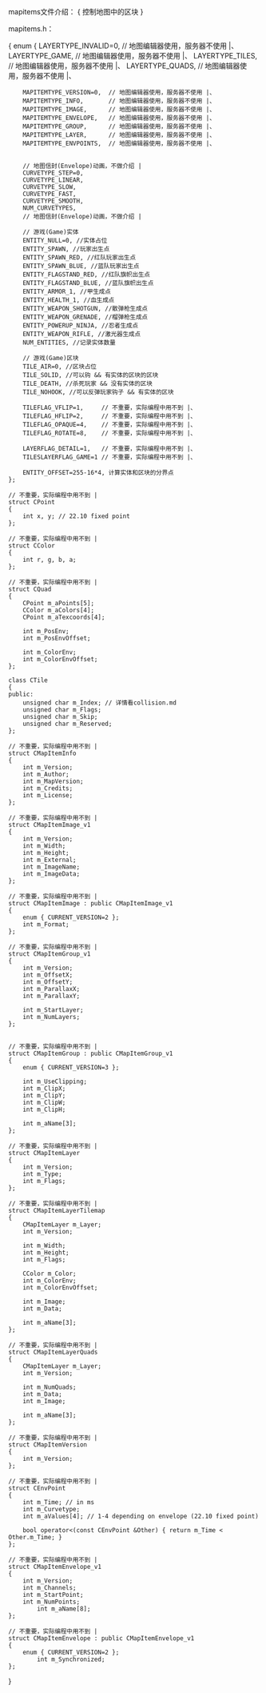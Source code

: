 mapitems文件介绍：
{
    控制地图中的区块
}

mapitems.h：

{
    enum
    {
    	LAYERTYPE_INVALID=0,    // 地图编辑器使用，服务器不使用 |、
    	LAYERTYPE_GAME,         // 地图编辑器使用，服务器不使用 |、
    	LAYERTYPE_TILES,        // 地图编辑器使用，服务器不使用 |、
    	LAYERTYPE_QUADS,        // 地图编辑器使用，服务器不使用 |、

    	MAPITEMTYPE_VERSION=0,  // 地图编辑器使用，服务器不使用 |、
    	MAPITEMTYPE_INFO,       // 地图编辑器使用，服务器不使用 |、
    	MAPITEMTYPE_IMAGE,      // 地图编辑器使用，服务器不使用 |、
    	MAPITEMTYPE_ENVELOPE,   // 地图编辑器使用，服务器不使用 |、
	    MAPITEMTYPE_GROUP,      // 地图编辑器使用，服务器不使用 |、
    	MAPITEMTYPE_LAYER,      // 地图编辑器使用，服务器不使用 |、
    	MAPITEMTYPE_ENVPOINTS,  // 地图编辑器使用，服务器不使用 |、


        // 地图信封(Envelope)动画，不做介绍 |
	    CURVETYPE_STEP=0,
    	CURVETYPE_LINEAR,
    	CURVETYPE_SLOW,
    	CURVETYPE_FAST,
    	CURVETYPE_SMOOTH,
    	NUM_CURVETYPES,
        // 地图信封(Envelope)动画，不做介绍 |

    	// 游戏(Game)实体
	    ENTITY_NULL=0, //实体占位
	    ENTITY_SPAWN, //玩家出生点
	    ENTITY_SPAWN_RED, //红队玩家出生点
	    ENTITY_SPAWN_BLUE, //蓝队玩家出生点
    	ENTITY_FLAGSTAND_RED, //红队旗帜出生点
	    ENTITY_FLAGSTAND_BLUE, //蓝队旗帜出生点
    	ENTITY_ARMOR_1, //甲生成点
    	ENTITY_HEALTH_1, //血生成点
    	ENTITY_WEAPON_SHOTGUN, //散弹枪生成点
    	ENTITY_WEAPON_GRENADE, //榴弹枪生成点
    	ENTITY_POWERUP_NINJA, //忍者生成点
    	ENTITY_WEAPON_RIFLE, //激光器生成点
    	NUM_ENTITIES, //记录实体数量

        // 游戏(Game)区块
    	TILE_AIR=0, //区块占位
    	TILE_SOLID, //可以钩 && 有实体的区块的区块
    	TILE_DEATH, //杀死玩家 && 没有实体的区块
    	TILE_NOHOOK, //可以反弹玩家钩子 && 有实体的区块

    	TILEFLAG_VFLIP=1,     // 不重要，实际编程中用不到 |、
    	TILEFLAG_HFLIP=2,     // 不重要，实际编程中用不到 |、
    	TILEFLAG_OPAQUE=4,    // 不重要，实际编程中用不到 |、
	    TILEFLAG_ROTATE=8,    // 不重要，实际编程中用不到 |、

    	LAYERFLAG_DETAIL=1,   // 不重要，实际编程中用不到 |、
    	TILESLAYERFLAG_GAME=1 // 不重要，实际编程中用不到 |、

	    ENTITY_OFFSET=255-16*4, 计算实体和区块的分界点
    };

    // 不重要，实际编程中用不到 |
    struct CPoint
    {
	    int x, y; // 22.10 fixed point
    };

    // 不重要，实际编程中用不到 |
    struct CColor
    {
    	int r, g, b, a;
    };

    // 不重要，实际编程中用不到 |
    struct CQuad
    {
    	CPoint m_aPoints[5];
    	CColor m_aColors[4];
	    CPoint m_aTexcoords[4];

    	int m_PosEnv;
	    int m_PosEnvOffset;

    	int m_ColorEnv;
	    int m_ColorEnvOffset;
    };

    class CTile
    {
    public:
	    unsigned char m_Index; // 详情看collision.md
    	unsigned char m_Flags;
    	unsigned char m_Skip;
	    unsigned char m_Reserved;
    };

    // 不重要，实际编程中用不到 |
    struct CMapItemInfo
    {
	    int m_Version;
    	int m_Author;
    	int m_MapVersion;
    	int m_Credits;
    	int m_License;
    };

    // 不重要，实际编程中用不到 |
    struct CMapItemImage_v1
    {
    	int m_Version;
    	int m_Width;
    	int m_Height;
    	int m_External;
    	int m_ImageName;
	    int m_ImageData;
    };

    // 不重要，实际编程中用不到 |
    struct CMapItemImage : public CMapItemImage_v1
    {
    	enum { CURRENT_VERSION=2 };
    	int m_Format;
    };

    // 不重要，实际编程中用不到 |
    struct CMapItemGroup_v1
    {
    	int m_Version;
    	int m_OffsetX;
    	int m_OffsetY;
    	int m_ParallaxX;
    	int m_ParallaxY;

    	int m_StartLayer;
    	int m_NumLayers;
    };


    // 不重要，实际编程中用不到 |
    struct CMapItemGroup : public CMapItemGroup_v1
    {
	    enum { CURRENT_VERSION=3 };

    	int m_UseClipping;
    	int m_ClipX;
    	int m_ClipY;
    	int m_ClipW;
    	int m_ClipH;

    	int m_aName[3];
    };

    // 不重要，实际编程中用不到 |
    struct CMapItemLayer
    {
    	int m_Version;
    	int m_Type;
	    int m_Flags;
    };

    // 不重要，实际编程中用不到 |
    struct CMapItemLayerTilemap
    {
    	CMapItemLayer m_Layer;
	    int m_Version;

    	int m_Width;
    	int m_Height;
    	int m_Flags;

    	CColor m_Color;
	    int m_ColorEnv;
	    int m_ColorEnvOffset;

    	int m_Image;
    	int m_Data;

	    int m_aName[3];
    };

    // 不重要，实际编程中用不到 |
    struct CMapItemLayerQuads
    {
    	CMapItemLayer m_Layer;
    	int m_Version;

    	int m_NumQuads;
    	int m_Data;
    	int m_Image;

    	int m_aName[3];
    };

    // 不重要，实际编程中用不到 |
    struct CMapItemVersion
    {
	    int m_Version;
    };

    // 不重要，实际编程中用不到 |
    struct CEnvPoint
    {
    	int m_Time; // in ms
    	int m_Curvetype;
	    int m_aValues[4]; // 1-4 depending on envelope (22.10 fixed point)

	    bool operator<(const CEnvPoint &Other) { return m_Time < Other.m_Time; }
    };

    // 不重要，实际编程中用不到 |
    struct CMapItemEnvelope_v1
    {
    	int m_Version;
    	int m_Channels;
    	int m_StartPoint;
    	int m_NumPoints;
    	    int m_aName[8];
    };
    
    // 不重要，实际编程中用不到 |
    struct CMapItemEnvelope : public CMapItemEnvelope_v1
    {
    	enum { CURRENT_VERSION=2 };
    	    int m_Synchronized;
    };
}